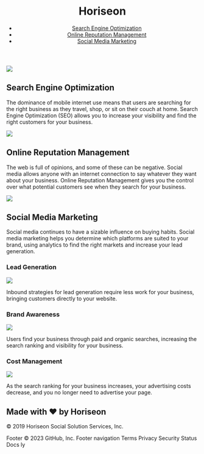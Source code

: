 <!DOCTYPE html>
<html lang="en-us">
<head>
    <meta charset="UTF-8">
    <title>website</title>
    <link rel="stylesheet" href="./css/style.css">
</head>
<body>
    <header>
        <h1>Hori<span class="seo">seo</span>n</h1>
        <nav>
            <ul>
                <li><a href="#search-engine-optimization">Search Engine Optimization</a></li>
                <li><a href="#online-reputation-management">Online Reputation Management</a></li>
                <li><a href="#social-media-marketing">Social Media Marketing</a></li>
            </ul>
        </nav>
    </header>
    <div class="hero"></div>
    <div class="content">
        <div class="search-engine-optimization">
            <img src="./images/search-engine-optimization.jpg" class="float-left" />
            <h2>Search Engine Optimization</h2>
               <p>The dominance of mobile internet use means that users are searching for the right business as they travel, shop, or sit on their couch at home. Search Engine Optimization (SEO) allows you to increase your visibility and find the right customers for your business.</p>
           </div>
        <div id="online-reputation-management" class="online-reputation-management">
            <img src="./images/online-reputation-management.jpg" class="float-right" />
            <h2>Online Reputation Management</h2>
            <p>
                The web is full of opinions, and some of these can be negative. Social media allows anyone with an internet connection to say whatever they want about your business. Online Reputation Management gives you the control over what potential customers see when they search for your business.
            </p>
        </div>
            <div id="social-media-marketing" class="social-media-marketing">
            <img src="./images/social-media-marketing.png" class="float-left" />
            <h2>Social Media Marketing</h2>
            <p>
                Social media continues to have a sizable influence on buying habits. Social media marketing helps you determine which platforms are suited to your brand, using analytics to find the right markets and increase your lead generation.
            </p>
        </div>
    </div>
    <div class="benefits">
        <div class="benefit-lead">
            <h3>Lead Generation</h3>
            <img src="./images/lead-generation.png" />
            <p>
                Inbound strategies for lead generation require less work for your business, bringing customers directly to your website.
            </p>
        </div>
        <div class="benefit-brand">
            <h3>Brand Awareness</h3>
            <img src="./images/brand-awareness.png" />
            <p>
                Users find your business through paid and organic searches, increasing the search ranking and visibility for your business.
            </p>
        </div>
        <div class="benefit-cost">
            <h3>Cost Management</h3>
            <img src="./images/cost-management.png" />
            <p>
                As the search ranking for your business increases, your advertising costs decrease, and you no longer need to advertise your page.
            </p>
        </div>
    </div>
    <div class="footer">
        <h2>Made with ❤️️ by Horiseon</h2>
        <p>
            &copy; 2019 Horiseon Social Solution Services, Inc.
        </p>
    </div>
</body>
</html>
Footer
© 2023 GitHub, Inc.
Footer navigation
Terms
Privacy
Security
Status
Docs
ly
